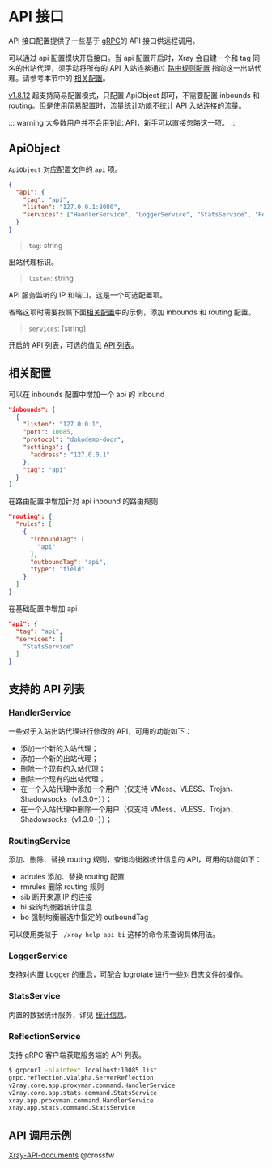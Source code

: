 # API 接口

API 接口配置提供了一些基于 [gRPC](https://grpc.io/)的 API 接口供远程调用。

可以通过 api 配置模块开启接口。当 api 配置开启时，Xray 会自建一个和 tag 同名的出站代理，须手动将所有的 API 入站连接通过 [路由规则配置](./routing.md) 指向这一出站代理。请参考本节中的 [相关配置](#相关配置)。

[v1.8.12](https://github.com/XTLS/Xray-core/releases/tag/v1.8.12) 起支持简易配置模式，只配置 ApiObject 即可，不需要配置 inbounds 和 routing。但是使用简易配置时，流量统计功能不统计 API 入站连接的流量。

::: warning
大多数用户并不会用到此 API，新手可以直接忽略这一项。
:::

## ApiObject

`ApiObject` 对应配置文件的 `api` 项。

```json
{
  "api": {
    "tag": "api",
    "listen": "127.0.0.1:8080",
    "services": ["HandlerService", "LoggerService", "StatsService", "RoutingService"]
  }
}
```

> `tag`: string

出站代理标识。

> `listen`: string

API 服务监听的 IP 和端口。这是一个可选配置项。

省略这项时需要按照下面[相关配置](#相关配置)中的示例，添加 inbounds 和 routing 配置。

> `services`: \[string\]

开启的 API 列表，可选的值见 [API 列表](#支持的-api-列表)。

## 相关配置

可以在 inbounds 配置中增加一个 api 的 inbound

```json
"inbounds": [
  {
    "listen": "127.0.0.1",
    "port": 10085,
    "protocol": "dokodemo-door",
    "settings": {
      "address": "127.0.0.1"
    },
    "tag": "api"
  }
]
```

在路由配置中增加针对 api inbound 的路由规则

```json
"routing": {
  "rules": [
    {
      "inboundTag": [
        "api"
      ],
      "outboundTag": "api",
      "type": "field"
    }
  ]
}
```

在基础配置中增加 api

```json
"api": {
  "tag": "api",
  "services": [
    "StatsService"
  ]
}
```

## 支持的 API 列表

### HandlerService

一些对于入站出站代理进行修改的 API，可用的功能如下：

- 添加一个新的入站代理；
- 添加一个新的出站代理；
- 删除一个现有的入站代理；
- 删除一个现有的出站代理；
- 在一个入站代理中添加一个用户（仅支持 VMess、VLESS、Trojan、Shadowsocks（v1.3.0+））；
- 在一个入站代理中删除一个用户（仅支持 VMess、VLESS、Trojan、Shadowsocks（v1.3.0+））；

### RoutingService

添加、删除、替换 routing 规则，查询均衡器统计信息的 API，可用的功能如下：

- adrules 添加、替换 routing 配置
- rmrules 删除 routing 规则
- sib 断开来源 IP 的连接
- bi 查询均衡器统计信息
- bo 强制均衡器选中指定的 outboundTag

可以使用类似于 `./xray help api bi` 这样的命令来查询具体用法。  

### LoggerService

支持对内置 Logger 的重启，可配合 logrotate 进行一些对日志文件的操作。

### StatsService

内置的数据统计服务，详见 [统计信息](./stats.md)。

### ReflectionService

支持 gRPC 客户端获取服务端的 API 列表。

```bash
$ grpcurl -plaintext localhost:10085 list
grpc.reflection.v1alpha.ServerReflection
v2ray.core.app.proxyman.command.HandlerService
v2ray.core.app.stats.command.StatsService
xray.app.proxyman.command.HandlerService
xray.app.stats.command.StatsService
```

## API 调用示例

[Xray-API-documents](https://github.com/XTLS/Xray-API-documents) @crossfw
